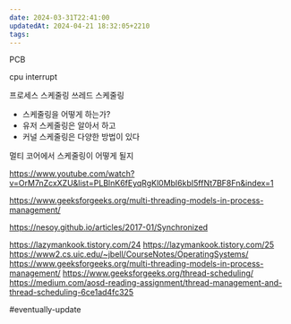 ```yaml
---
date: 2024-03-31T22:41:00
updatedAt: 2024-04-21 18:32:05+2210
tags: 
---
```

PCB

cpu interrupt

프로세스 스케줄링
쓰레드 스케줄링
- 스케줄링을 어떻게 하는가?
- 유저 스케줄링은 알아서 하고
- 커널 스케줄링은 다양한 방법이 있다

멀티 코어에서 스케줄링이 어떻게 될지

https://www.youtube.com/watch?v=OrM7nZcxXZU&list=PLBlnK6fEyqRgKl0MbI6kbI5ffNt7BF8Fn&index=1

https://www.geeksforgeeks.org/multi-threading-models-in-process-management/

https://nesoy.github.io/articles/2017-01/Synchronized

https://lazymankook.tistory.com/24
https://lazymankook.tistory.com/25
https://www2.cs.uic.edu/~jbell/CourseNotes/OperatingSystems/
https://www.geeksforgeeks.org/multi-threading-models-in-process-management/
https://www.geeksforgeeks.org/thread-scheduling/
https://medium.com/aosd-reading-assignment/thread-management-and-thread-scheduling-6ce1ad4fc325

#eventually-update